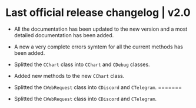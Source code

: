 # Last official release changelog | v2.0
- All the documentation has been updated to the new version and a most detailed documentation has been added.
- A new a very complete errors symtem for all the current methods has been added.
- Splitted the `CChart` class into `CChart` and `CDebug` classes.
- Added new methods to the new `CChart` class.

- Splitted the `CWebRequest` class into `CDiscord` and `CTelegram`.
=======
- Splitted the `CWebRequest` class into `CDiscord` and `CTelegram`.

